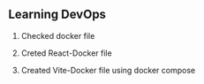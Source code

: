 ## Learning DevOps 

1. Checked docker file

2. Creted React-Docker file

3. Created Vite-Docker file using docker compose 
